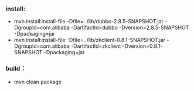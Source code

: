 ### install:
- mvn install:install-file  -Dfile=../lib/dubbo-2.8.5-SNAPSHOT.jar  -DgroupId=com.alibaba  -DartifactId=dubbo -Dversion=2.8.5-SNAPSHOT -Dpackaging=jar
- mvn install:install-file  -Dfile=../lib/zkclient-0.8.1-SNAPSHOT.jar  -DgroupId=com.alibaba  -DartifactId=zkclient -Dversion=0.8.1-SNAPSHOT -Dpackaging=jar

### build：
- mvn clean package
